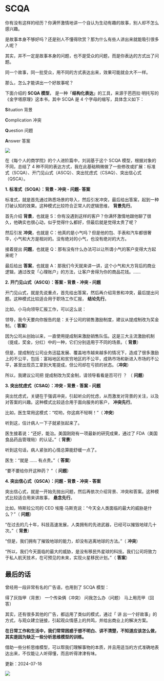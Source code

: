 # SCQA

你有没有这样的经历？你满怀激情地讲一个自认为生动有趣的故事，别人却不怎么感兴趣。

是故事本身不够好吗？还是别人不懂得欣赏？那为什么有些人讲出来就能吸引很多人呢？

其实，并不一定是故事本身的问题，也不是受众的问题，而是你表达的方式出了问题。

同一个故事，同一批受众，用不同的方式表达出来，效果可能就会大不一样。

那么，怎么才能讲出一个好故事呢？

下面介绍的 **SCQA 模型**， 是一种「**结构化表达**」的工具，来源于芭芭拉·明托写的《金字塔原理》这本书，其中 SCQA 是 4 个字母的缩写，具体含义如下：

**S**ituation 背景

**C**omplication 冲突

**Q**uestion 问题

**A**nswer 答案

![](https://mmbiz.qpic.cn/mmbiz_png/giaycic3UNwo3yDMGKicQet5b5pvXMW7oAVaS7wP55wcp7duMpYrg10icq6ghl5gvwdUC0zn8jHWssg4g52EKicnNhw/640?wx_fmt=png)

在《每个人的商学院》的个人进阶篇中，刘润基于这个 SCQA 模型，根据对象的不同，总结了 4 种不同的表达方式，我在此基础稍微做了一些修改或扩展：标准式（SCQA）、开门见山式（ASCQ）、突出忧虑式（CSAQ）、突出信心式（QSCA）。

**1. 标准式（SCQA）：背景 - 冲突 **\- 问题**\- 答案** 

标准式，就是首先通过熟悉场景的导入，然后引发冲突，最后给出答案，起到一种打破认知的效果。这种模式比较符合正常人的逻辑思维， **背景先行**。

首先介绍 **背景**，也就是 S：你有没遇到这样的客户？你满怀激情地跟他聊了很久，他确实也很心动，似乎觉得什么都好，但最后就是觉得太贵了呢？

然后引发 **冲突**，也就是 C：他真的是小气吗？但是他的包、手表和汽车都很奢华，小气和大方是相对的。没有绝对的小气，也没有绝对的大方。

接着提出 **问题**，也就是 Q：那有没有什么办法可以让所谓小气的客户变得大方起来呢？

最后给出 **答案**，也就是 A：那我们今天就来讲一讲，这个小气和大方背后的商业逻辑，通过改变「心理账户」的方法，让客户舍得为你的商品花钱。……

**2. 开门见山式（ASCQ）：答案 - 背景 - 冲突 **\- 问题**** 

开门见山式，就是先说重点，首先给出答案，然后再介绍背景和冲突，最后提出问题。这种模式比较适合用于职场工作汇报， **结论先行**。

比如，小马向领导汇报工作，可以这么说：

领导，我今天要向你报告的是：关于公司的销售激励制度，建议从提成制改为奖金制。（ **答案**）

因为公司从创始以来，一直使用提成制来激励销售队伍。这是三大主流激励机制（提成，奖金，分红）中的一种，它们分别适用于不同的场景。（ **背景**）

但是，提成制在公司业务迅猛发展、覆盖地市越来越多的情况下，造成了很多激励上的不公平，包括：富裕地区和贫穷地区的不公平，成熟市场和新进入市场的不公平，甚至出现员工拿到大笔提成，但公司却在亏损的状态。（**冲突**）

所以，我建议公司把 提成制改为奖金制，请领导看看是否可行 ？ （ **问题**）

**3. 突出忧虑式（CSAQ）：冲突 - 背景 - 答案 **\- 问题**** 

突出忧虑式，关键在于强调冲突，引起听众的忧虑，从而激发对背景的关注，以及对答案的兴趣。这种模式比较适合用于面向服务的客户， **冲突先行**。

比如，医生常用这模式：“哎哟，你这病不轻啊！”（ **冲突**）

听到这，估计病人一下子就紧张起来了。

医生接着说：“还好，能治。美国刚刚有一项最新的研究成果，通过了 FDA（美国食品药品管理局）的认证。”（ **背景**）

听到这句话，病人紧张的心情总算能舒缓一点了。

医生：“就是 …… 有点贵。”（ **答案**）

“要不要给你开这种药？ ”（ **问题**）

**4\. 突出信心式（QSCA）：问题 - 背景 - 冲突 - 答案** 

突出信心式，就是一开始先抛出问题，然后再依次介绍背景、冲突和答案。这种模式比较适合用来讲故事， **悬念先行**。

比如，特斯拉公司的 CEO 埃隆·马斯克说：“今天全人类面临的最大的威胁是什么？”（ **问题**）

“在过去的几十年，科技高速发展，人类拥有的先进武器，已经可以摧毁地球几十次。”（ **背景**）

“但是，我们拥有了摧毁地球的能力，却没有逃离地球的方法。”（ **冲突**）

“所以，我们今天面临的最大的威胁，是没有移民外星球的科技。我们公司将致力于私人航天技术，在可预见的未来，实现火星移民计划。”（ **答案**）

## **最后的话**

曾经用一段非常有名的广告语，也用到了 SCQA 模型：

得了灰指甲（背景） 一个传染俩（冲突） 问我怎么办（问题） 马上用亮甲（回答）

其实，还有很多其他的广告，都运用了类似的模式，通过「 讲 出一个好故事」的方式，与观众建立链接，引起观众情感上的共鸣，并给出商业上的解决方案。

**在日常工作和生活中，我们常常困惑于想不明白、讲不清楚，不知道应该怎么做，其实是因为缺乏一些分析思维模型的训练。** 

借助一些分析思维模型，可以帮我们理解事物的本质，并且用适当的方式准确地表达出来，不仅能让人听得懂，而且听得津津有味。

更新：2024-07-18

![](https://visitor-badge.laobi.icu/badge?page_id=sjhfx.linji&left_text=PageViews&right_color=%2300589F)
